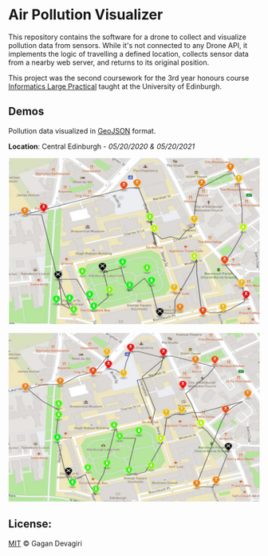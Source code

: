 # Air Pollution Visualizer

This repository contains the software for a drone to collect and visualize pollution data from sensors. While it's not connected to any Drone API, it implements the logic of travelling a defined location, collects sensor data from a nearby web server, and returns to its original position.

This project was the second coursework for the 3rd year honours course [Informatics Large Practical](http://www.drps.ed.ac.uk/20-21/dpt/cxinfr09051.htm) taught at the University of Edinburgh.


## Demos

Pollution data visualized in [GeoJSON](https://en.wikipedia.org/wiki/GeoJSON) format.

**Location**: Central Edinburgh - *05/20/2020 & 05/20/2021*

![05-20-2020-pollution data](images/05-20-2020-pollution-data.png)

![05-20-2021-pollution data](images/05-20-2021-pollution-data.png)


## License:
[MIT](https://github.com/GaganSD/Air-Pollution-Visualizer/LICENSE) © Gagan Devagiri